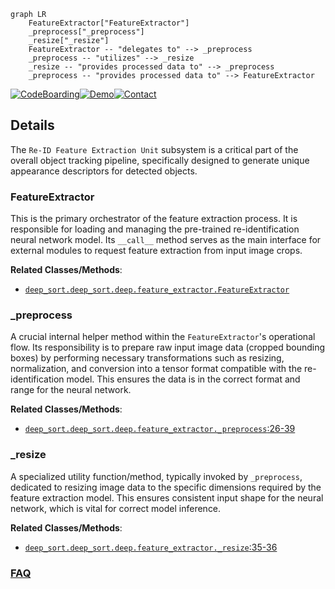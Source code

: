 ```mermaid
graph LR
    FeatureExtractor["FeatureExtractor"]
    _preprocess["_preprocess"]
    _resize["_resize"]
    FeatureExtractor -- "delegates to" --> _preprocess
    _preprocess -- "utilizes" --> _resize
    _resize -- "provides processed data to" --> _preprocess
    _preprocess -- "provides processed data to" --> FeatureExtractor
```

[![CodeBoarding](https://img.shields.io/badge/Generated%20by-CodeBoarding-9cf?style=flat-square)](https://github.com/CodeBoarding/GeneratedOnBoardings)[![Demo](https://img.shields.io/badge/Try%20our-Demo-blue?style=flat-square)](https://www.codeboarding.org/demo)[![Contact](https://img.shields.io/badge/Contact%20us%20-%20contact@codeboarding.org-lightgrey?style=flat-square)](mailto:contact@codeboarding.org)

## Details

The `Re-ID Feature Extraction Unit` subsystem is a critical part of the overall object tracking pipeline, specifically designed to generate unique appearance descriptors for detected objects.

### FeatureExtractor
This is the primary orchestrator of the feature extraction process. It is responsible for loading and managing the pre-trained re-identification neural network model. Its `__call__` method serves as the main interface for external modules to request feature extraction from input image crops.


**Related Classes/Methods**:

- <a href="https://github.com/Sharpiless/Yolov5-deepsort-inference/blob/master/deep_sort/deep_sort/deep/feature_extractor.py" target="_blank" rel="noopener noreferrer">`deep_sort.deep_sort.deep.feature_extractor.FeatureExtractor`</a>


### _preprocess
A crucial internal helper method within the `FeatureExtractor`'s operational flow. Its responsibility is to prepare raw input image data (cropped bounding boxes) by performing necessary transformations such as resizing, normalization, and conversion into a tensor format compatible with the re-identification model. This ensures the data is in the correct format and range for the neural network.


**Related Classes/Methods**:

- <a href="https://github.com/Sharpiless/Yolov5-deepsort-inference/blob/master/deep_sort/deep_sort/deep/feature_extractor.py#L26-L39" target="_blank" rel="noopener noreferrer">`deep_sort.deep_sort.deep.feature_extractor._preprocess`:26-39</a>


### _resize
A specialized utility function/method, typically invoked by `_preprocess`, dedicated to resizing image data to the specific dimensions required by the feature extraction model. This ensures consistent input shape for the neural network, which is vital for correct model inference.


**Related Classes/Methods**:

- <a href="https://github.com/Sharpiless/Yolov5-deepsort-inference/blob/master/deep_sort/deep_sort/deep/feature_extractor.py#L35-L36" target="_blank" rel="noopener noreferrer">`deep_sort.deep_sort.deep.feature_extractor._resize`:35-36</a>




### [FAQ](https://github.com/CodeBoarding/GeneratedOnBoardings/tree/main?tab=readme-ov-file#faq)